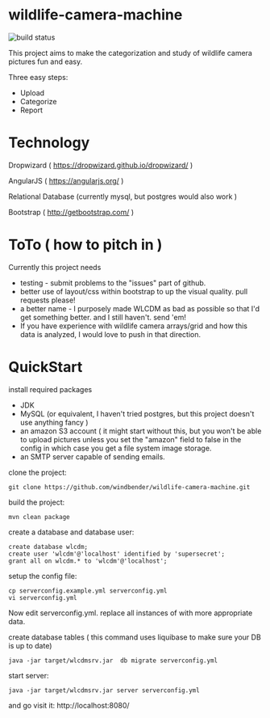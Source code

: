 wildlife-camera-machine 
=======================

![build status](https://travis-ci.org/windbender/wildlife-camera-machine.svg?branch=master) 

This project aims to make the categorization and study of wildlife camera pictures fun and easy.

Three easy steps:

* Upload
* Categorize
* Report

Technology
============
Dropwizard ( https://dropwizard.github.io/dropwizard/ )

AngularJS ( https://angularjs.org/ )

Relational Database (currently mysql, but postgres would also work )

Bootstrap ( http://getbootstrap.com/ )

ToTo ( how to pitch in )
======================
Currently this project needs
* testing  - submit problems to the "issues" part of github.
* better use of layout/css within bootstrap to up the visual quality.  pull requests please!
* a better name -  I purposely made WLCDM as bad as possible so that I'd get something better.  and I still haven't.  send 'em!
* If you have experience with wildlife camera arrays/grid and how this data is analyzed, I would love to push in that direction.

QuickStart
===============================
install required packages
* JDK
* MySQL (or equivalent, I haven't tried postgres, but this project doesn't use anything fancy )
* an amazon S3 account  ( it might start without this, but you won't be able to upload pictures unless you set the "amazon" field to false in the config in which case you get a file system image storage.
* an SMTP server capable of sending emails.

clone the project:
```
git clone https://github.com/windbender/wildlife-camera-machine.git
```

build the project:
```
mvn clean package
```

create a database and database user:
```
create database wlcdm;
create user 'wlcdm'@'localhost' identified by 'supersecret';
grant all on wlcdm.* to 'wlcdm'@'localhost';
```

setup the config file:
```
cp serverconfig.example.yml serverconfig.yml
vi serverconfig.yml
```

Now edit serverconfig.yml.  replace all instances of <something> with more appropriate data.

create database tables ( this command uses liquibase to make sure your DB is up to date)
```
java -jar target/wlcdmsrv.jar  db migrate serverconfig.yml
```
start server:
```
java -jar target/wlcdmsrv.jar server serverconfig.yml
```

and go visit it:
http://localhost:8080/




